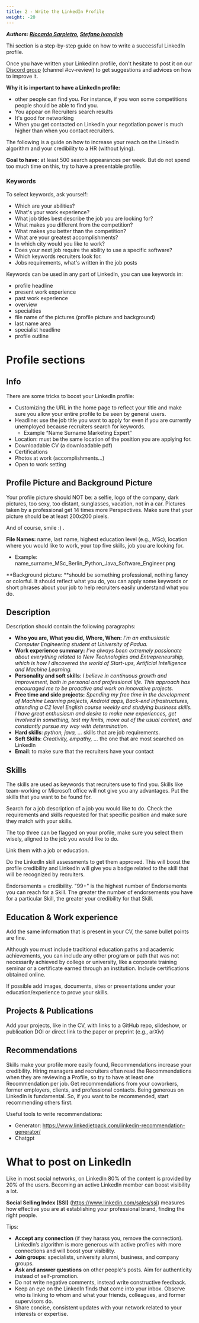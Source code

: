 ```yaml
---
title: 2 - Write the LinkedIn Profile
weight: -20
---
```


***Authors: [Riccardo Sarpietro](https://www.linkedin.com/in/ric-sar/), [Stefano Ivancich](https://www.linkedin.com/in/stefano-ivancich/)***

Thi section is a step-by-step guide on how to write a successful LinkedIn profile.

Once you have written your LinkedInn profile, don't hesitate to post it on our [Discord group](https://discord.gg/BR2udfnpje) (channel #cv-review) to get suggestions and advices on how to improve it.

**Why it is important to have a LinkedIn profile:**
 - other people can find you. For instance, if you won some competitions people should be able to find you.
 - You appear on Recruiters search results
 - It's good for networking
 - When you get contacted on LinkedIn your negotiation power is much higher than when you contact recruiters.

The following is a guide on how to increase your reach on the LinkedIn algorithm and your credibility to a HR (without lying).

**Goal to have:** at least 500 search appearances per week. But do not spend too much time on this, try to have a presentable profile.

### Keywords
To select keywords, ask yourself:
 - Which are your abilities?
 - What's your work experience?
 - What job titles best describe the job you are looking for?
 - What makes you different from the competition?
 - What makes you better than the competition?
 - What are your greatest accomplishments?
 - In which city would you like to work?
 - Does your next job require the ability to use a specific software?
 - Which keywords recruiters look for.
 - Jobs requirements, what's written in the job posts

Keywords can be used in any part of LinkedIn, you can use keywords in:
 - profile headline
 - present work experience
 - past work experience
 - overview
 - specialties
 - file name of the pictures (profile picture and background)
 - last name area
 - specialist headline
 - profile outline

# Profile sections
## Info
There are some tricks to boost your LinkedIn profile:
 - Customizing the URL in the home page to reflect your title and make sure you allow your entire profile to be seen by general users.
 - Headline: use the job title you want to apply for even if you are currently unemployed because recruiters search for keywords.
   - Example “Name Surname Marketing Expert”
 - Location: must be the same location of the position you are applying for.
 - Downloadable CV (a downloadable pdf)
 - Certifications
 - Photos at work (accomplishments...)
 - Open to work setting

## Profile Picture and Background Picture
Your profile picture should NOT be: a selfie, logo of the company, dark pictures, too sexy, too distant, sunglasses, vacation, not in a car.
Pictures taken by a professional get 14 times more Perspectives.
Make sure that your picture should be at least 200x200 pixels.

And of course, smile :) .

**File Names:** name, last name, highest education level (e.g., MSc), location where you would like to work, your top five skills, job you are looking for.
 - Example: name_surname_MSc_Berlin_Python_Java_Software_Engineer.png

**Background picture: **should be something professional, nothing fancy or colorful. It should reflect what you do, you can apply some keywords or short phrases about your job to help recruiters easily understand what you do.


## Description
Description should contain the following paragraphs:
 - **Who you are, What you did, Where, When:** _I’m an enthusiastic Computer Engineering student at University of Padua._
 - **Work experience summary:** _I’ve always been extremely passionate about everything related to New Technologies and Entrepreneurship, which is how I discovered the world of Start-ups, Artificial Intelligence and Machine Learning._
 - **Personality and soft skills**: _I believe in continuous growth and improvement, both in personal and professional life. This approach has encouraged me to be proactive and work on innovative projects._
 - **Free time and side projects:**  _Spending my free time in the development of Machine Learning projects, Android apps, Back-end infrastructures, attending a C2 level English course weekly and studying business skills. I have great enthusiasm and desire to make new experiences, get involved in something, test my limits, move out of the usual context, and constantly pursue my way with determination._
 - **Hard skills**: _python, java, …_ skills that are job requirements.
 - **Soft Skills**: _Creativity, empathy, …_ the one that are most searched on LinkedIn
 - **Email**: to make sure that the recruiters have your contact

## Skills
The skills are used as keywords that recruiters use to find you. Skills like team-working or Microsoft office will not give you any advantages. Put the skills that you want to be found for.

Search for a job description of a job you would like to do. Check the requirements and skills requested for that specific position and make sure they match with your skills.

The top three can be flagged on your profile, make sure you select them wisely, aligned to the job you would like to do.

Link them with a job or education.

Do the LinkedIn skill assessments to get them approved. This will boost the profile credibility and LinkedIn will give you a badge related to the skill that will be recognized by recruiters.

Endorsements = credibility. "99+" is the highest number of Endorsements you can reach for a Skill. The greater the number of endorsements you have for a particular Skill, the greater your credibility for that Skill.


## Education & Work experience
Add the same information that is present in your CV, the same bullet points are fine.

Although you must include traditional education paths and academic achievements, you can include any other program or path that was not necessarily achieved by college or university, like a corporate training seminar or a certificate earned through an institution.
Include certifications obtained online.

If possible add images, documents, sites or presentations under your education/experience to prove your skills.


## Projects & Publications
Add your projects, like in the CV, with links to a GitHub repo, slideshow, or publication DOI or direct link to the paper or preprint (e.g., arXiv)

## Recommendations
Skills make your profile more easily found, Recommendations increase your credibility.
Hiring managers and recruiters often read the Recommendations when they are reviewing a Profile, so try to have at least one Recommendation per job. Get recommendations from your coworkers, former employers, clients, and professional contacts. Being generous on LinkedIn is fundamental. So, if you want to be recommended, start recommending others first.

Useful tools to write recommendations:
 - Generator: https://www.linkedjetpack.com/linkedin-recommendation-generator/ 
 - Chatgpt

# What to post on LinkedIn
Like in most social networks, on LinkedIn 80% of the content is provided by 20% of the users. Becoming an active LinkedIn member can boost visibility a lot.

**Social Selling Index (SSI)** (https://www.linkedin.com/sales/ssi) measures how effective you are at establishing your professional brand, finding the right people. 

Tips:
 - **Accept any connection** (if they harass you, remove the connection). LinkedIn’s algorithm is more generous with active profiles with more connections and will boost your visibility.
 - **Join groups**: specialists, university alumni, business, and company groups.
 - **Ask and answer questions** on other people's posts. Aim for authenticity instead of self-promotion.
 - Do not write negative comments, instead write constructive feedback.
 - Keep an eye on the LinkedIn finds that come into your inbox. Observe who is linking to whom and what your friends, colleagues, and former supervisors do.
 - Share concise, consistent updates with your network related to your interests or expertise.
